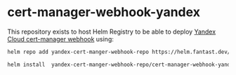# cert-manager-webhook-yandex

This repository exists to host Helm Registry to be able to deploy [Yandex Cloud cert-manager webhook](https://github.com/yandex-cloud/cert-manager-webhook-yandex)  using:

```bash
helm repo add yandex-cert-manger-webhook-repo https://helm.fantast.dev/

helm install  yandex-cert-manger-webhook-repo/cert-manager-webhook-yandex
```
